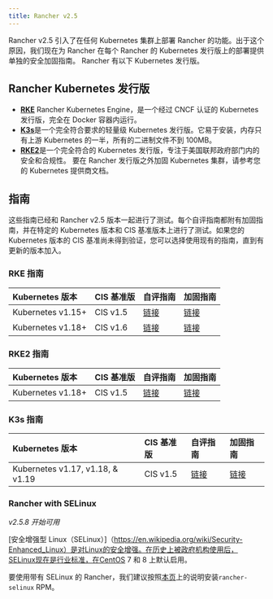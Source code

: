 ```yaml
---
title: Rancher v2.5
---
```


Rancher v2.5 引入了在任何 Kubernetes 集群上部署 Rancher 的功能。出于这个原因，我们现在为 Rancher 在每个 Rancher 的 Kubernetes 发行版上的部署提供单独的安全加固指南。
Rancher 有以下 Kubernetes 发行版。

## Rancher Kubernetes 发行版

- [**RKE**](/docs/rke/_index) Rancher Kubernetes Engine，是一个经过 CNCF 认证的 Kubernetes 发行版，完全在 Docker 容器内运行。
- [**K3s**](/docs/k3s/_index)是一个完全符合要求的轻量级 Kubernetes 发行版。它易于安装，内存只有上游 Kubernetes 的一半，所有的二进制文件不到 100MB。
- [**RKE2**](https://docs.rke2.io/)是一个完全符合的 Kubernetes 发行版，专注于美国联邦政府部门内的安全和合规性。
  要在 Rancher 发行版之外加固 Kubernetes 集群，请参考您的 Kubernetes 提供商文档。

## 指南

这些指南已经和 Rancher v2.5 版本一起进行了测试。每个自评指南都附有加固指南，并在特定的 Kubernetes 版本和 CIS 基准版本上进行了测试。如果您的 Kubernetes 版本的 CIS 基准尚未得到验证，您可以选择使用现有的指南，直到有更新的版本加入。

### RKE 指南

| Kubernetes 版本   | CIS 基准版 | 自评指南                                                               | 加固指南                                                               |
| :---------------- | :--------- | :--------------------------------------------------------------------- | :--------------------------------------------------------------------- |
| Kubernetes v1.15+ | CIS v1.5   | [链接](/docs/rancher2.5/security/rancher-2.5/1.5-benchmark-2.5/_index) | [链接](/docs/rancher2.5/security/rancher-2.5/1.5-hardening-2.5/_index) |
| Kubernetes v1.18+ | CIS v1.6   | [链接](/docs/rancher2.5/security/rancher-2.5/1.6-benchmark-2.5/_index) | [链接](/docs/rancher2.5/security/rancher-2.5/1.6-hardening-2.5/_index) |

### RKE2 指南

| Kubernetes 版本   | CIS 基准版 | 自评指南                                                   | 加固指南                                               |
| :---------------- | :--------- | :--------------------------------------------------------- | :----------------------------------------------------- |
| Kubernetes v1.18+ | CIS v1.5   | [链接](https://docs.rke2.io/security/cis_self_assessment/) | [链接](https://docs.rke2.io/security/hardening_guide/) |

### K3s 指南

| Kubernetes 版本                  | CIS 基准版 | 自评指南                                          | 加固指南                                          |
| :------------------------------- | :--------- | :------------------------------------------------ | :------------------------------------------------ |
| Kubernetes v1.17, v1.18, & v1.19 | CIS v1.5   | [链接](/docs/k3s/security/self-assessment/_index) | [链接](/docs/k3s/security/hardening-guide/_index) |

### Rancher with SELinux

_v2.5.8 开始可用_

[安全增强型 Linux（SELinux）]（https://en.wikipedia.org/wiki/Security-Enhanced_Linux）是对Linux的安全增强。在历史上被政府机构使用后，SELinux现在是行业标准，在CentOS 7 和 8 上默认启用。

要使用带有 SELinux 的 Rancher，我们建议按照[本页](/docs/rancher2.5/security/selinux/_index)上的说明安装`rancher-selinux` RPM。
